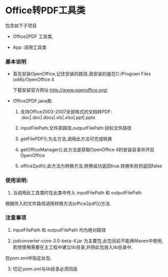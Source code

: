Office转PDF工具类
=

包含如下子项目

- Office2PDF  工具类,

- App :调用工具类



### 基本说明

* 首先安装OpenOffice,记住安装的路径,我安装的是在C:/Program Files (x86)/OpenOffice 4

   下载安装官方网址:http://www.openoffice.org/ 

* Office2PDF.java类:

   1. 支持Office2003-2007全部格式的文档转PDF:
										.doc|.doc|.docx|.xls|.xlsx|.ppt|.pptx
												
   2. inputFilePath:文件原路径,outputFilePath:目标文件路径
				
   3. getFilePDF();为主方法,调用此方法可完成转换
				
   4. getOfficeManager();此方法是获取OpenOffice 4的安装目录并开启OpenOffice
				
   5. office2pdf();此方法为转换方法,转换成功返回true,转换失败则返回false
				
### 使用说明:		
 
   1. 当调用此工具类时在此类中传入 inputFilePath 和 outputFilePath
   
   根据传入的文件路径调用转换方法(office2pdf())方法.
   	
   	
   	
### 注意事项

   1. inputFilePath 和 outputFilePath 均为绝对路径	
   
   2. jodconverter-core-3.0-beta-4.jar	为主要包,此包目前不能再Maven中使用,若想使用需要在主工程中建立lib目录,并把此包放入lib目录中,
   
   在pom.xml中指定此包.
   
   3. 切记:pom.xml与lib目录必须同级		

